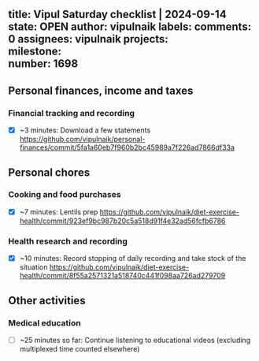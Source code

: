 title:	Vipul Saturday checklist | 2024-09-14
state:	OPEN
author:	vipulnaik
labels:	
comments:	0
assignees:	vipulnaik
projects:	
milestone:	
number:	1698
--
## Personal finances, income and taxes

### Financial tracking and recording

- [x] ~3 minutes: Download a few statements https://github.com/vipulnaik/personal-finances/commit/5fa1a60eb7f960b2bc45989a7f226ad7866df33a

## Personal chores

### Cooking and food purchases

- [x] ~7 minutes: Lentils prep https://github.com/vipulnaik/diet-exercise-health/commit/923ef9bc987b20c5a518d91f4e32ad56fcfb6786

### Health research and recording

- [x] ~10 minutes: Record stopping of daily recording and take stock of the situation https://github.com/vipulnaik/diet-exercise-health/commit/8f55a2571321a518740c441f098aa726ad279709

## Other activities

### Medical education

- [ ] ~25 minutes so far: Continue listening to educational videos (excluding multiplexed time counted elsewhere)
